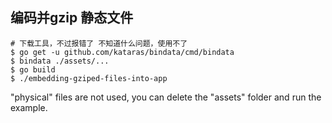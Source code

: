 ## 编码并gzip 静态文件

```shell
# 下载工具，不过报错了 不知道什么问题，使用不了
$ go get -u github.com/kataras/bindata/cmd/bindata
$ bindata ./assets/...
$ go build
$ ./embedding-gziped-files-into-app
```
"physical" files are not used, you can delete the "assets" folder and run the example.